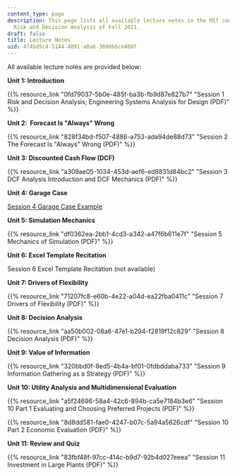 ```yaml
---
content_type: page
description: This page lists all available lecture notes in the MIT course IDS.333
  Risk and Decision Analysis of Fall 2021.
draft: false
title: Lecture Notes
uid: 4f45d5c4-5144-4091-a0a6-3080b6ce480f
---
```

All available lecture notes are provided below:

**Unit 1: Introduction**

{{% resource_link "0fd79037-5b0e-485f-ba3b-fb9d87e827b7" "Session 1 Risk and Decision Analysis; Engineering Systems Analysis for Design (PDF)" %}}

**Unit 2:  Forecast Is "Always" Wrong**

{{% resource_link "828f34bd-f507-4886-a753-ada94de88d73" "Session 2 The Forecast Is \"Always\" Wrong (PDF)" %}}

**Unit 3: Discounted Cash Flow (DCF)**

{{% resource_link "a309ae05-1034-453d-aef6-ed8831d84bc2" "Session 3 DCF Analysis Introduction and DCF Mechanics (PDF)" %}}

**Unit 4: Garage Case**

[Session 4 Garage Case Example](https://web.mit.edu/deweck/Public/Alstom/deNeufville_et_al_2006.pdf)

**Unit 5: Simulation Mechanics**

{{% resource_link "df0362ea-2bb1-4cd3-a342-a47f6b611e7f" "Session 5 Mechanics of Simulation (PDF)" %}}

**Unit 6: Excel Template Recitation**

Session 6 Excel Template Recitation (not available)

**Unit 7: Drivers of Flexibility**

{{% resource_link "71207fc8-e60b-4e22-a04d-ea22fba0411c" "Session 7 Drivers of Flexibility (PDF)" %}}

**Unit 8: Decision Analysis**

{{% resource_link "aa50b002-08a6-47e1-b294-f2819f12c829" "Session 8 Decision Analysis (PDF)" %}}

**Unit 9: Value of Information** 

{{% resource_link "320bbd0f-8ed5-4b4a-bf01-0fdbddaba733" "Session 9 Information Gathering as a Strategy (PDF)" %}}

**Unit 10: Utility Analysis and Multidimensional Evaluation**

{{% resource_link "a5f24696-58a4-42c6-894b-ca5e7184b3e6" "Session 10 Part 1 Evaluating and Choosing Preferred Projects (PDF)" %}}

{{% resource_link "8d8dd581-fae0-4247-b07c-5a94a5626cdf" "Session 10 Part 2 Economic Evaluation (PDF)" %}}

**Unit 11: Review and Quiz**

{{% resource_link "83fbf48f-97cc-414c-b9d7-92b4d027eeea" "Session 11 Investment in Large Plants (PDF)" %}}